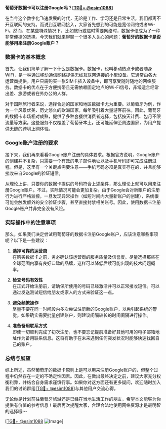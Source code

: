 **葡萄牙数据卡可以注册Google吗？[[TG💪+ @esim1088](https://t.me/s/esim1088)]**

在当今这个数字化飞速发展的时代，无论是工作、学习还是日常生活，我们都离不开互联网的支持。而说到互联网接入，大家首先想到的可能是宽带网络或者Wi-Fi。然而，在某些特殊情况下，比如旅行或临时需要网络时，数据卡便成为了一种非常便捷的选择。今天我们就来聊聊一个很多人关心的问题：**葡萄牙的数据卡是否能够用来注册Google账户？**

### 数据卡的基本概念

首先，让我们简单了解一下什么是数据卡。数据卡，也叫移动热点卡或者随身WiFi，是一种通过移动通信网络提供无线互联网连接的小型设备。它通常由各大运营商提供，用户只需购买一张SIM卡插入设备中，即可享受随时随地的网络服务。数据卡的优点在于方便携带且无需依赖固定地点的Wi-Fi信号，非常适合经常出差、旅游或者在外办公的人群。

对于国际旅行者来说，选择合适的国家和地区数据卡尤为重要。以葡萄牙为例，作为一个风景优美、历史悠久的欧洲国家，每年吸引着大量游客前往。因此，葡萄牙的数据卡市场相对成熟，提供了多种套餐供消费者选择，包括按天计费、包月不限流量等方案。这些服务不仅覆盖了葡萄牙本土，还可能延伸至周边国家，为用户提供无缝的跨境上网体验。

### Google账户注册的要求

接下来，我们再来看看Google账户注册的具体要求。根据官方说明，Google账户的创建并不复杂，只需要一个有效的电子邮件地址以及手机号码即可完成注册过程。但是，这里有一个关键点需要注意——手机号码必须是真实存在的，并且能够接收来自Google的验证短信。

从理论上讲，只要你的数据卡提供的号码符合上述条件，那么理论上就可以用来注册Google账户。不过，实际情况可能会更加复杂。由于Google会对新账户的注册行为进行严格监控，一旦发现异常操作（如短时间内大量新账户的创建），系统很可能会触发额外的安全验证步骤，甚至直接封禁相关账号。因此，使用数据卡注册Google账户并非完全没有风险。

### 实际操作中的注意事项

那么，如果我们决定尝试用葡萄牙的数据卡注册Google账户，应该注意哪些事项呢？以下是一些建议：

1. **选择可靠的运营商**  
   在购买数据卡之前，务必确认该运营商的服务质量及信誉度。尽量选择那些在全球范围内享有良好口碑的品牌，这样可以降低后续可能出现的技术问题概率。

2. **检查号码有效性**  
   在正式开始注册前，请确保所使用的号码已经激活并可以正常接收短信。可以通过发送测试短信给朋友或家人的方式来验证这一点。

3. **避免频繁操作**  
   尽量不要在同一时间段内多次尝试注册新的Google账户，以免引起系统的警觉。如果确实需要批量创建账户，则建议间隔较长的时间间隔进行操作。

4. **准备备用联系方式**  
   即使一切顺利完成了初次注册，也不要忘记提前准备好其他可用的电子邮箱地址作为备用联系信息。这将有助于在未来遇到任何突发状况时能够快速找回自己的账户。

### 总结与展望

综上所述，虽然葡萄牙的数据卡原则上是可以用来注册Google账户的，但整个过程中仍然存在一定的不确定性因素。因此，在做出最终决定之前，建议大家充分权衡利弊，并结合自身需求谨慎行事。如果你对这方面还有更多疑问，欢迎随时加入我们的讨论群组[[TG💪+ @esim1088](https://t.me/s/esim1088)]与其他用户交流心得。

无论你是计划前往葡萄牙旅游还是已经在当地生活工作的朋友，希望本文能够为你提供有价值的参考信息！最后再次提醒大家，合理合法地使用网络资源才是最明智的选择哦～ 

[[TG💪+ @esim1088](https://t.me/s/esim1088) ![Image](https://i.postimg.cc/4NQfJmqS/Snipaste-2025-05-13-00-14-12.png)]